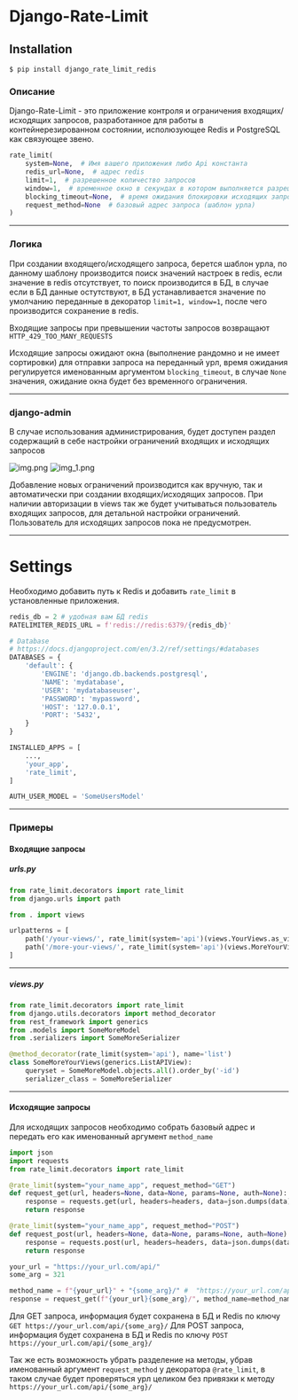 # Django-Rate-Limit

## Installation

```shell
$ pip install django_rate_limit_redis
```

### Описание
Django-Rate-Limit - это приложение контроля и ограничения входящих/исходящих запросов,
разработанное для работы в контейнерезированном состоянии, исполюзующее Redis и PostgreSQL как связующее звено.
```Python
rate_limit(
    system=None,  # Имя вашего приложения либо Api константа
    redis_url=None,  # адрес redis
    limit=1,  # разрешенное количество запросов
    window=1,  # временное окно в секундах в котором выполняется разрешенное количество запросов
    blocking_timeout=None,  # время ожидания блокировки исходящих запросов
    request_method=None  # базовый адрес запроса (шаблон урла)
)

```

****

### Логика
При создании входящего/исходящего запроса, берется шаблон урла,
по данному шаблону производится поиск значений настроек в redis, если значение в redis отсутствует,
то поиск производится в БД, в случае если в БД данные остутствуют,
в БД устанавливается значение по умолчанию переданные в декоратор `limit=1, window=1`, после чего производится
сохранение в redis.

Входящие запросы при превышении частоты запросов возвращают `HTTP_429_TOO_MANY_REQUESTS`

Исходящие запросы ожидают окна (выполнение рандомно и не имеет сортировки) для отправки запроса на переданный урл,
время ожидания регулируется именованным аргументом `blocking_timeout`, в случае `None` значения,
ожидание окна будет без временного ограничения.

****
### django-admin
В случае использования администрирования, будет доступен раздел содержащий
в себе настройки ограничений входящих и исходящих запросов


![img.png](img.png)
![img_1.png](img_1.png)

Добавление новых ограничений производится как вручную, так и автоматически при создании входящих/исходящих запросов.
При наличии авторизации в views так же будет учитываться пользователь входящих запросов,
для детальной настройки ограничений. Пользователь для исходящих запросов пока не предусмотрен.

****

# Settings
Необходимо добавить путь к Redis и добавить `rate_limit` в установленные приложения.
```Python
redis_db = 2 # удобная вам БД redis
RATELIMITER_REDIS_URL = f'redis://redis:6379/{redis_db}'

# Database
# https://docs.djangoproject.com/en/3.2/ref/settings/#databases
DATABASES = {
    'default': {
        'ENGINE': 'django.db.backends.postgresql',
        'NAME': 'mydatabase',
        'USER': 'mydatabaseuser',
        'PASSWORD': 'mypassword',
        'HOST': '127.0.0.1',
        'PORT': '5432',
    }
}

INSTALLED_APPS = [
    ...,
    'your_app',
    'rate_limit',
]

AUTH_USER_MODEL = 'SomeUsersModel'


```

****

### Примеры
#### Входящие запросы

##### urls.py
```Python
from rate_limit.decorators import rate_limit
from django.urls import path

from . import views

urlpatterns = [
    path('/your-views/', rate_limit(system='api')(views.YourViews.as_view()), name='your-views'),
    path('/more-your-views/', rate_limit(system='api')(views.MoreYourViews.as_view()), name='more-your-views'),
]
```

****

##### views.py
```Python
from rate_limit.decorators import rate_limit
from django.utils.decorators import method_decorator
from rest_framework import generics
from .models import SomeMoreModel
from .serializers import SomeMoreSerializer

@method_decorator(rate_limit(system='api'), name='list')
class SomeMoreYourViews(generics.ListAPIView):
    queryset = SomeMoreModel.objects.all().order_by('-id')
    serializer_class = SomeMoreSerializer
```

****

#### Исходящие запросы
Для исходящих запросов необходимо собрать базовый адрес и передать его как именованный аргумент `method_name`
```Python
import json
import requests
from rate_limit.decorators import rate_limit

@rate_limit(system="your_name_app", request_method="GET")
def request_get(url, headers=None, data=None, params=None, auth=None):
    response = requests.get(url, headers=headers, data=json.dumps(data), params=params, auth=auth)
    return response

@rate_limit(system="your_name_app", request_method="POST")
def request_post(url, headers=None, data=None, params=None, auth=None):
    response = requests.post(url, headers=headers, data=json.dumps(data), params=params, auth=auth)
    return response

your_url = "https://your_url.com/api/"
some_arg = 321

method_name = f"{your_url}" + "{some_arg}/" #  "https://your_url.com/api/{some_arg}/"
response = request_get(f"{your_url}{some_arg}/", method_name=method_name) #  "https://your_url.com/api/321/"
```
Для GET запроса, информация будет сохранена в БД и Redis по ключу `GET https://your_url.com/api/{some_arg}/`
Для POST запроса, информация будет сохранена в БД и Redis по ключу `POST https://your_url.com/api/{some_arg}/`

Так же есть возможность убрать разделение на методы,
убрав именованный аргумент `request_method` у декоратора `@rate_limit`,
в таком случае будет проверяться урл целиком без привязки к методу `https://your_url.com/api/{some_arg}/`
